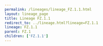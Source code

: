 ```yaml
---
permalink: /lineages/lineage_FZ.1.1.html
layout: lineage_page
title: Lineage FZ.1.1
redirect_to: ../lineage.html?lineage=FZ.1.1
lineage: FZ.1.1
parent: FZ.1
children: ['FZ.1.1']
---
```

